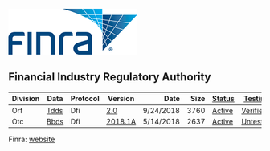 [![Finra](https://github.com/Open-Markets-Initiative/Directory/blob/master/Images/Finra.png)](https://www.finra.org)


## Financial Industry Regulatory Authority

| Division | Data | Protocol | Version | Date | Size | [Status][Omi.Glossary.Status] | [Testing][Omi.Glossary.Testing] | Specification |
| --- | --- | --- | --- | ---: | ---: | --- | --- | --- |
| Orf | [Tdds][Finra.Orf.Tdds.Dfi.v2.0.Dissector] | Dfi | [2.0][Finra.Orf.Tdds.Dfi.v2.0.Dissector] | 9/24/2018 | 3760 | [Active][Omi.Glossary.Status.Active] | [Verified][Omi.Glossary.Testing.Verified] | [url][Finra.Orf.Tdds.Dfi.v2.0.Url] - [pdf][Finra.Orf.Tdds.Dfi.v2.0.Pdf] |
| Otc | [Bbds][Finra.Otc.Bbds.Dfi.v2018.1A.Dissector] | Dfi | [2018.1A][Finra.Otc.Bbds.Dfi.v2018.1A.Dissector] | 5/14/2018 | 2637 | [Active][Omi.Glossary.Status.Active] | [Untested][Omi.Glossary.Testing.Untested] | [url][Finra.Otc.Bbds.Dfi.v2018.1A.Url] - [pdf][Finra.Otc.Bbds.Dfi.v2018.1A.Pdf] |


Finra: [website](https://www.finra.org "Go to Financial Industry Regulatory Authority")


[Omi.Glossary.Status]: https://github.com/Open-Markets-Initiative/Directory/blob/master/Glossary/Status.md "Protocol Deployment Status"
[Omi.Glossary.Status.Active]: https://github.com/Open-Markets-Initiative/Directory/blob/master/Glossary/Status.md "Deployment Status: Protocol is in active production"
[Omi.Glossary.Status.Deprecated]: https://github.com/Open-Markets-Initiative/Directory/blob/master/Glossary/Status.md "Deployment Status: Protocol is no longer in active use"
[Omi.Glossary.Status.Future]: https://github.com/Open-Markets-Initiative/Directory/blob/master/Glossary/Status.md "Deployment Status: Protocol is not yet deployed to an active production environment"
[Omi.Glossary.Status.Unknown]: https://github.com/Open-Markets-Initiative/Directory/blob/master/Glossary/Status.md "Deployment Status: Protocol deployment status is unknown"
[Omi.Glossary.Status.Header]: https://github.com/Open-Markets-Initiative/Directory/blob/master/Glossary/Status.md "Deployment Status: Header only protocol provided for debugging"
[Omi.Glossary.Testing]: https://github.com/Open-Markets-Initiative/Directory/blob/master/Glossary/Testing.md "Protocol Testing Status"
[Omi.Glossary.Testing.Verified]: https://github.com/Open-Markets-Initiative/Directory/blob/master/Glossary/Testing.md "Testing Status: Protocol has been tested on live data"
[Omi.Glossary.Testing.Incomplete]: https://github.com/Open-Markets-Initiative/Directory/blob/master/Glossary/Testing.md "Testing Status: Protocol has been tested on live data but contains known issues"
[Omi.Glossary.Testing.Beta]: https://github.com/Open-Markets-Initiative/Directory/blob/master/Glossary/Testing.md "Testing Status: Protocol has not been tested and structure is speculative"
[Omi.Glossary.Testing.Untested]: https://github.com/Open-Markets-Initiative/Directory/blob/master/Glossary/Testing.md "Testing Status: Protocol has not been tested on live data"

[Finra.Orf.Tdds.Dfi.v2.0.Dissector]: https://github.com/Open-Markets-Initiative/wireshark-lua/blob/master/Finra/Finra.Orf.Tdds.Dfi.v2.0.Script.Dissector.lua "Finra Orf Tdds Dfi v2.0 Wireshark Dissector"
[Finra.Orf.Tdds.Dfi.v2.0.Url]: https://www.finra.org/filing-reporting/orf/orf-forms-and-documentation "Specification url"
[Finra.Orf.Tdds.Dfi.v2.0.Pdf]: https://github.com/Open-Markets-Initiative/Directory/blob/master/Specifications/Finra/Finra.Orf.Tdds.Dfi.v2.0.pdf "Financial Industry Regulatory Authority 2.0 Pdf"
[Finra.Otc.Bbds.Dfi.v2018.1A.Dissector]: https://github.com/Open-Markets-Initiative/wireshark-lua/blob/master/Finra/Finra.Otc.Bbds.Dfi.v2018.1A.Script.Dissector.lua "Finra Otc Bbds Dfi v2018.1A Wireshark Dissector"
[Finra.Otc.Bbds.Dfi.v2018.1A.Url]: https://www.finra.org/filing-reporting/otcbb/otcbb-forms-documentation "Specification url"
[Finra.Otc.Bbds.Dfi.v2018.1A.Pdf]: https://github.com/Open-Markets-Initiative/Directory/blob/master/Specifications/Finra/Finra.Otc.Bbds.Dfi.v2018.1A.pdf "Financial Industry Regulatory Authority 2018.1A Pdf"
